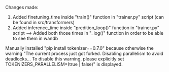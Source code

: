Changes made:

1) Added finetuning_time inside "train()" function in "trainer.py" script (can be found in src/transformers)
2) Added inference_time inside "predition_loop()" function in "trainer.py" script
--> Added both those times in "_log()" function in order to be able to see them in wandb

Manually installed "pip install tokenizer==0.7.0" because otherwise the warning "The current process just got forked. Disabling parallelism to avoid deadlocks...
To disable this warning, please explicitly set TOKENIZERS_PARALLELISM=(true | false)" is displayed.
